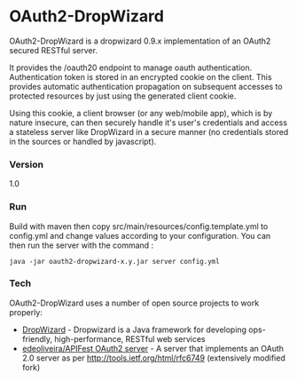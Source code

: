 # OAuth2-DropWizard

OAuth2-DropWizard is a dropwizard 0.9.x implementation of an OAuth2 secured RESTful server.

It provides the /oauth20 endpoint to manage oauth authentication. Authentication token is stored in an encrypted cookie on the client. This provides automatic authentication propagation on subsequent accesses to protected resources by just using the generated client cookie.

Using this cookie, a client browser (or any web/mobile app), which is by nature insecure, can then securely handle it's user's credentials and access a stateless server like DropWizard in a secure manner (no credentials stored in the sources or handled by javascript).

### Version
1.0

### Run

Build with maven then copy src/main/resources/config.template.yml to config.yml and change values according to your configuration. 
You can then run the server with the command :

```
java -jar oauth2-dropwizard-x.y.jar server config.yml
```
 
### Tech

OAuth2-DropWizard uses a number of open source projects to work properly:

* [DropWizard] - Dropwizard is a Java framework for developing ops-friendly, high-performance, RESTful web services
* [edeoliveira/APIFest OAuth2 server] - A server that implements an OAuth 2.0 server as per http://tools.ietf.org/html/rfc6749 (extensively modified fork)

[DropWizard]:http://www.dropwizard.io/
[edeoliveira/APIFest OAuth2 server]:https://github.com/edeoliveira/apifest-oauth20
